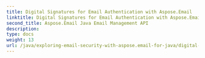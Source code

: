 ```yaml
---
title: Digital Signatures for Email Authentication with Aspose.Email
linktitle: Digital Signatures for Email Authentication with Aspose.Email
second_title: Aspose.Email Java Email Management API
description: 
type: docs
weight: 13
url: /java/exploring-email-security-with-aspose.email-for-java/digital-signatures-for-email-authentication/
---
```

